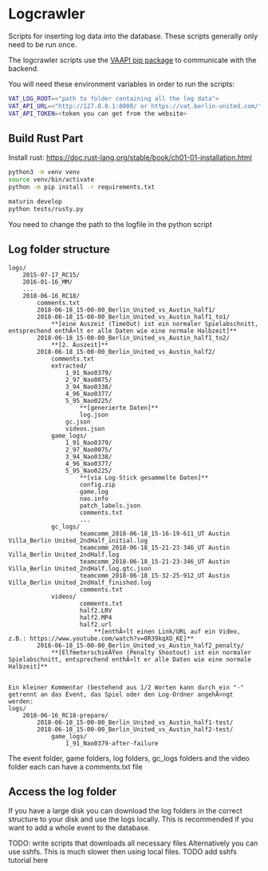 # Logcrawler
Scripts for inserting log data into the database. These scripts generally only need to be run once. 

The logcrawler scripts use the [VAAPI pip package](https://pypi.org/project/vaapi/) to communicate with the backend.

You will need these environment variables in order to run the scripts:
```bash
VAT_LOG_ROOT=<"path to folder containing all the log data">
VAT_API_URL=<"http://127.0.0.1:8000/ or https://vat.berlin-united.com/">
VAT_API_TOKEN=<token you can get from the website>
```

## Build Rust Part
Install rust: https://doc.rust-lang.org/stable/book/ch01-01-installation.html

```bash
python3 -m venv venv
source venv/bin/activate
python -m pip install -r requirements.txt

maturin develop
python tests/rusty.py
```

You need to change the path to the logfile in the python script

## Log folder structure
```
logs/
    2015-07-17_RC15/
    2016-01-16_MM/
    ...
    2018-06-16_RC18/
        comments.txt
        2018-06-18_15-00-00_Berlin_United_vs_Austin_half1/
        2018-06-18_15-00-00_Berlin_United_vs_Austin_half1_to1/
            **[eine Auszeit (TimeOut) ist ein normaler Spielabschnitt, entsprechend enthÃ¤lt er alle Daten wie eine normale Halbzeit]**
        2018-06-18_15-00-00_Berlin_United_vs_Austin_half1_to2/
            **[2. Auszeit]**
        2018-06-18_15-00-00_Berlin_United_vs_Austin_half2/
            comments.txt
            extracted/
                1_91_Nao0379/
                2_97_Nao0075/
                3_94_Nao0338/
                4_96_Nao0377/
                5_95_Nao0225/
                    **[generierte Daten]**
                    log.json
                gc.json
                videos.json
            game_logs/
                1_91_Nao0379/
                2_97_Nao0075/
                3_94_Nao0338/
                4_96_Nao0377/
                5_95_Nao0225/
                    **[via Log-Stick gesammelte Daten]**
                    config.zip
                    game.log
                    nao.info
                    patch_labels.json
                    comments.txt
                    ...
            gc_logs/
                    teamcomm_2018-06-18_15-16-19-611_UT Austin Villa_Berlin United_2ndHalf_initial.log
                    teamcomm_2018-06-18_15-21-23-346_UT Austin Villa_Berlin United_2ndHalf.log
                    teamcomm_2018-06-18_15-21-23-346_UT Austin Villa_Berlin United_2ndHalf.log.gtc.json
                    teamcomm_2018-06-18_15-32-25-912_UT Austin Villa_Berlin United_2ndHalf_finished.log
                    comments.txt
            videos/
                    comments.txt
                    half2.LRV
                    half2.MP4
                    half2.url
                        **[enthÃ¤lt einen Link/URL auf ein Video, z.B.: https://www.youtube.com/watch?v=0R39kqXO_KE]**
        2018-06-18_15-00-00_Berlin_United_vs_Austin_half2_penalty/
            **[ElfmeterschieÃŸen (Penalty Shootout) ist ein normaler Spielabschnitt, entsprechend enthÃ¤lt er alle Daten wie eine normale Halbzeit]**


Ein kleiner Kommentar (bestehend aus 1/2 Worten kann durch ein "-" getrennt an das Event, das Spiel oder den Log-Ordner angehÃ¤ngt werden:
logs/
    2018-06-16_RC18-prepare/
        2018-06-18_15-00-00_Berlin_United_vs_Austin_half1-test/
        2018-06-18_15-00-00_Berlin_United_vs_Austin_half2-test/
            game_logs/
                1_91_Nao0379-after-failure
```

The event folder, game folders, log folders, gc_logs folders and the video folder each can have a comments.txt file 


## Access the log folder
If you have a large disk you can download the log folders in the correct structure to your disk and use the logs locally. This is recommended if you want to add a whole event to the database.

TODO: write scripts that downloads all necessary files
Alternatively you can use sshfs. This is much slower then using local files.
TODO add sshfs tutorial here